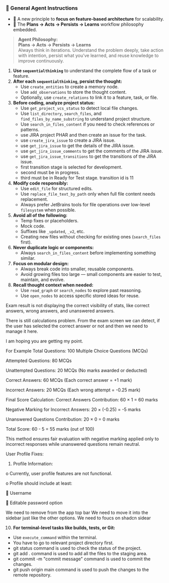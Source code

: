 ### 💼 General Agent Instructions

- 🧱 A new principle to **focus on feature-based architecture** for scalability.
- 🔁 The **Plans → Acts → Persists → Learns** workflow philosophy embedded.

> **Agent Philosophy:**  
> **Plans → Acts → Persists → Learns**  
> Always think in iterations. Understand the problem deeply, take action with intention, persist what you’ve learned, and reuse knowledge to improve continuously.
> 

1. **Use `sequentialthinking`** to understand the complete flow of a task or feature.
2. **After each `sequentialthinking`, persist the thought:**
    - Use `create_entities` to create a memory node.
    - Use `add_observations` to store the thought content.
    - Optionally, use `create_relations` to link it to a feature, task, or file.
3. **Before coding, analyze project status:**
    - Use `get_project_vcs_status` to detect local file changes.
    - Use `list_directory`, `search_files`, and `find_files_by_name_substring` to understand project structure.
    - Use `search_in_files_content` if you need to check references or patterns.
    - use JIRA project PHAR and then create an issue for the task.
    - use `create_jira_issue` to create a JIRA issue.
    - use `get_jira_issue` to get the details of the JIRA issue.
    - use `get_jira_issue_comments` to get the comments of the JIRA issue.
    - use `get_jira_issue_transitions` to get the transitions of the JIRA issue.
    - first transition stage is selected for development.
    - second must be in progress.
    - third must be in Ready for Test stage. transition id is 11
4. **Modify code responsibly:**
    - Use `edit_file` for structured edits.
    - Use `replace_file_text_by_path` only when full file content needs replacement.
    - Always prefer JetBrains tools for file operations over low-level `filesystem` when possible.
5. **Avoid all of the following:**
    - Temp fixes or placeholders.
    - Mock code.
    - Suffixes like `_updated`, `_v2`, etc.
    - Creating new files without checking for existing ones (`search_files` first).
6. **Never duplicate logic or components:**
    - Always `search_in_files_content` before implementing something similar.
7. **Focus on modular design:**
    - Always break code into smaller, reusable components.
    - Avoid growing files too large — small components are easier to test, maintain, and evolve.
8. **Recall thought context when needed:**
    - Use `read_graph` or `search_nodes` to explore past reasoning.
    - Use `open_nodes` to access specific stored ideas for reuse.


Exam result is not displaying the correct visibility of stats, like correct answers, wrong answers, and unanswered answers.

There is still calculations problem. From the exam screen we can detect, if the user has selected the correct answer or not and then we need to manage it here.

I am hoping you are getting my point.


For Example
Total Questions: 100 Multiple Choice Questions (MCQs)

Attempted Questions: 80 MCQs

Unattempted Questions: 20 MCQs (No marks awarded or deducted)

Correct Answers: 60 MCQs (Each correct answer = +1 mark)

Incorrect Answers: 20 MCQs (Each wrong attempt = -0.25 mark)

Final Score Calculation:
Correct Answers Contribution: 60 × 1 = 60 marks

Negative Marking for Incorrect Answers: 20 × (-0.25) = -5 marks

Unanswered Questions Contribution: 20 × 0 = 0 marks

Total Score:
60 - 5 = 55 marks (out of 100)

This method ensures fair evaluation with negative marking applied only to incorrect responses while unanswered questions remain neutral.






User Profile Fixes:

1.	Profile Information:

o	Currently, user profile features are not functional.

o	Profile should include at least:

	Username

	Editable password option


We need to remove from the app top bar
We need to move it into the sidebar just like the other options.
We need to foucs on shadcn sidear







10. **For terminal-level tasks like builds, tests, or Git:**
   - Use `execute_command` within the terminal.
   - You have to go to relevant project directory first.
   - git status command is used to check the status of the project.
   - git add . command is used to add all the files to the staging area.
   - git commit -m "commit message" command is used to commit the changes.
   - git push origin main command is used to push the changes to the remote repository.